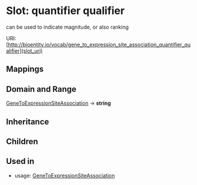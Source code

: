 # Slot: quantifier qualifier


can be used to indicate magnitude, or also ranking

URI: [http://bioentity.io/vocab/gene_to_expression_site_association_quantifier_qualifier](slot_uri)
## Mappings

## Domain and Range

[GeneToExpressionSiteAssociation](GeneToExpressionSiteAssociation.md) -> **string**
## Inheritance

## Children

## Used in

 *  usage: [GeneToExpressionSiteAssociation](GeneToExpressionSiteAssociation.md)
